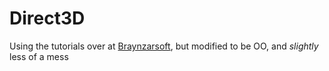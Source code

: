# Direct3D

Using the tutorials over at [Braynzarsoft](https://www.braynzarsoft.net/viewtutorial/q16390-braynzar-soft-directx-11-tutorials), but modified to be OO, and *slightly* less of a mess
